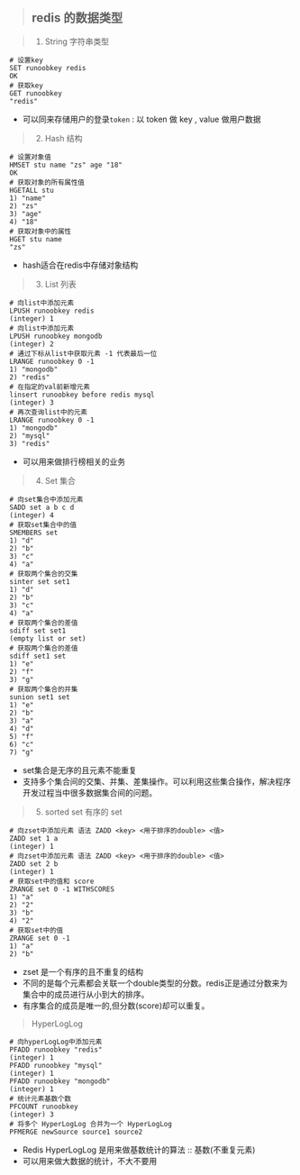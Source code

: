 > ## redis 的数据类型

> 1) String 字符串类型

```shell
# 设置key
SET runoobkey redis
OK
# 获取key
GET runoobkey
"redis"
```

* 可以同来存储用户的登录`token` : 以 token 做 key , value 做用户数据

> 2) Hash 结构

```shell
# 设置对象值
HMSET stu name "zs" age "18"
OK
# 获取对象的所有属性值
HGETALL stu
1) "name"
2) "zs"
3) "age"
4) "18"
# 获取对象中的属性
HGET stu name
"zs"
```

* hash适合在redis中存储对象结构

> 3)  List 列表

```shell
# 向list中添加元素
LPUSH runoobkey redis
(integer) 1
# 向list中添加元素
LPUSH runoobkey mongodb
(integer) 2
# 通过下标从list中获取元素 -1 代表最后一位
LRANGE runoobkey 0 -1
1) "mongodb"
2) "redis"
# 在指定的val前新增元素
linsert runoobkey before redis mysql
(integer) 3
# 再次查询list中的元素
LRANGE runoobkey 0 -1
1) "mongodb"
2) "mysql"
3) "redis"
```

* 可以用来做排行榜相关的业务

> 4) Set 集合

```shell
# 向set集合中添加元素
SADD set a b c d
(integer) 4
# 获取set集合中的值
SMEMBERS set
1) "d"
2) "b"
3) "c"
4) "a"
# 获取两个集合的交集
sinter set set1
1) "d"
2) "b"
3) "c"
4) "a"
# 获取两个集合的差值
sdiff set set1
(empty list or set)
# 获取两个集合的差值
sdiff set1 set
1) "e"
2) "f"
3) "g"
# 获取两个集合的并集
sunion set1 set
1) "e"
2) "b"
3) "a"
4) "d"
5) "f"
6) "c"
7) "g"
```

* set集合是无序的且元素不能重复
* 支持多个集合间的交集、并集、差集操作。可以利用这些集合操作，解决程序开发过程当中很多数据集合间的问题。

> 5) sorted set 有序的 set

```shell
# 向zset中添加元素 语法 ZADD <key> <用于排序的double> <值>
ZADD set 1 a
(integer) 1
# 向zset中添加元素 语法 ZADD <key> <用于排序的double> <值>
ZADD set 2 b
(integer) 1
# 获取set中的值和 score
ZRANGE set 0 -1 WITHSCORES
1) "a"
2) "2"
3) "b"
4) "2"
# 获取set中的值
ZRANGE set 0 -1
1) "a"
2) "b"
```

* zset 是一个有序的且不重复的结构
* 不同的是每个元素都会关联一个double类型的分数。redis正是通过分数来为集合中的成员进行从小到大的排序。
* 有序集合的成员是唯一的,但分数(score)却可以重复。

> HyperLogLog

```shell
# 向hyperLogLog中添加元素
PFADD runoobkey "redis"
(integer) 1
PFADD runoobkey "mysql"
(integer) 1
PFADD runoobkey "mongodb"
(integer) 1
# 统计元素基数个数
PFCOUNT runoobkey
(integer) 3
# 将多个 HyperLogLog 合并为一个 HyperLogLog
PFMERGE newSource source1 source2
```

* Redis HyperLogLog 是用来做基数统计的算法 :: 基数(不重复元素)
* 可以用来做大数据的统计，不大不要用

